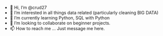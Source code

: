 - 👋 Hi, I’m @crud27
- 👀 I’m interested in all things data related (particularly cleaning BIG DATA)
- 🌱 I’m currently learning Python, SQL with Python
- 💞️ I’m looking to collaborate on beginner projects.
- 📫 How to reach me ... Just message me here.

<!---
crud27/crud27 is a ✨ special ✨ repository because its `README.md` (this file) appears on your GitHub profile.
You can click the Preview link to take a look at your changes.
--->
